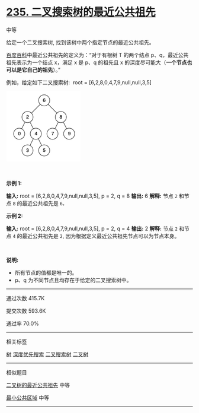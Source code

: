 # [235\. 二叉搜索树的最近公共祖先](https://leetcode.cn/problems/lowest-common-ancestor-of-a-binary-search-tree/)

中等


给定一个二叉搜索树, 找到该树中两个指定节点的最近公共祖先。

[百度百科](https://baike.baidu.com/item/%E6%9C%80%E8%BF%91%E5%85%AC%E5%85%B1%E7%A5%96%E5%85%88/8918834?fr=aladdin)中最近公共祖先的定义为：“对于有根树 T 的两个结点 p、q，最近公共祖先表示为一个结点 x，满足 x 是 p、q 的祖先且 x 的深度尽可能大（**一个节点也可以是它自己的祖先**）。”

例如，给定如下二叉搜索树:  root = \[6,2,8,0,4,7,9,null,null,3,5\]

![235_1](235_1.png)

&nbsp;

**示例 1:**

**输入:** root = \[6,2,8,0,4,7,9,null,null,3,5\], p = 2, q = 8
**输出:** 6 
**解释:** 节点 `2` 和节点 `8` 的最近公共祖先是 `6。`

**示例 2:**

**输入:** root = \[6,2,8,0,4,7,9,null,null,3,5\], p = 2, q = 4
**输出:** 2
**解释:** 节点 `2` 和节点 `4` 的最近公共祖先是 `2`, 因为根据定义最近公共祖先节点可以为节点本身。

&nbsp;

**说明:**

- 所有节点的值都是唯一的。
- p、q 为不同节点且均存在于给定的二叉搜索树中。

* * *

通过次数 415.7K

提交次数 593.6K

通过率 70.0%

* * *

相关标签

[树](https://leetcode.cn/tag/tree/)
[深度优先搜索](https://leetcode.cn/tag/depth-first-search/)
[二叉搜索树](https://leetcode.cn/tag/binary-search-tree/)
[二叉树](https://leetcode.cn/tag/binary-tree/)

* * *

相似题目

[二叉树的最近公共祖先](https://leetcode.cn/problems/lowest-common-ancestor-of-a-binary-tree/) 中等

[最小公共区域](https://leetcode.cn/problems/smallest-common-region/) 中等

* * *